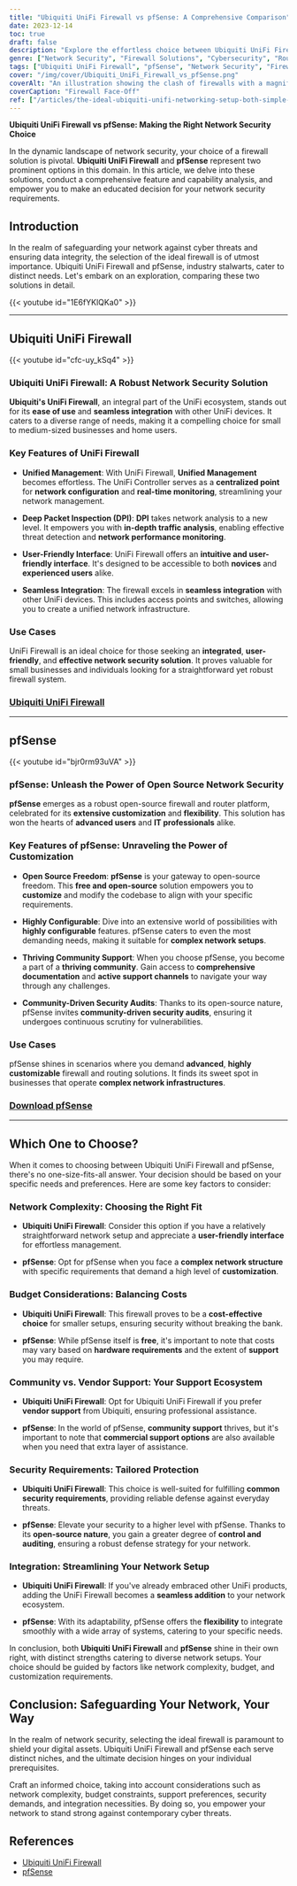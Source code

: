 ```yaml
---
title: "Ubiquiti UniFi Firewall vs pfSense: A Comprehensive Comparison"
date: 2023-12-14
toc: true
draft: false
description: "Explore the effortless choice between Ubiquiti UniFi Firewall and pfSense for robust network security."
genre: ["Network Security", "Firewall Solutions", "Cybersecurity", "Router Comparison", "Technology", "IT Solutions", "Open Source Firewall", "Ubiquiti vs pfSense", "Business Network", "Home Network"]
tags: ["Ubiquiti UniFi Firewall", "pfSense", "Network Security", "Firewall Comparison", "Router Solutions", "Cybersecurity", "Ubiquiti vs pfSense", "Open Source Firewall", "Business Network Security", "Home Network Protection", "Firewall Features", "Network Defense", "Security Solutions", "Network Integration", "Budget Firewall", "User-Friendly Firewall", "DPI", "Deep Packet Inspection", "Network Configuration", "IT Solutions", "Customization", "Community Support", "Open Source Security", "Unified Threat Management", "Government Regulations", "Firewall Integration", "Digital Asset Protection", "Network Complexity", "Budget Considerations", "Security Requirements"]
cover: "/img/cover/Ubiquiti_UniFi_Firewall_vs_pfSense.png"
coverAlt: "An illustration showing the clash of firewalls with a magnifying glass inspecting packets."
coverCaption: "Firewall Face-Off"
ref: ["/articles/the-ideal-ubiquiti-unifi-networking-setup-both-simple-and-advanced", "/articles/ubiquiti-unifi-vs-tp-link-omada", "/guides/budget-friendly-10g-pfsense-build-hp-t640", "/articles/pfsense-vs-firewalla-network-security-comparison"]
---
```


**Ubiquiti UniFi Firewall vs pfSense: Making the Right Network Security Choice**

In the dynamic landscape of network security, your choice of a firewall solution is pivotal. **Ubiquiti UniFi Firewall** and **pfSense** represent two prominent options in this domain. In this article, we delve into these solutions, conduct a comprehensive feature and capability analysis, and empower you to make an educated decision for your network security requirements.

## Introduction

In the realm of safeguarding your network against cyber threats and ensuring data integrity, the selection of the ideal firewall is of utmost importance. Ubiquiti UniFi Firewall and pfSense, industry stalwarts, cater to distinct needs. Let's embark on an exploration, comparing these two solutions in detail.


{{< youtube id="1E6fYKlQKa0" >}}
______

## Ubiquiti UniFi Firewall

{{< youtube id="cfc-uy_kSq4" >}}

### Ubiquiti UniFi Firewall: A Robust Network Security Solution

**Ubiquiti's UniFi Firewall**, an integral part of the UniFi ecosystem, stands out for its **ease of use** and **seamless integration** with other UniFi devices. It caters to a diverse range of needs, making it a compelling choice for small to medium-sized businesses and home users.

### Key Features of UniFi Firewall

- **Unified Management**: With UniFi Firewall, **Unified Management** becomes effortless. The UniFi Controller serves as a **centralized point** for **network configuration** and **real-time monitoring**, streamlining your network management.

- **Deep Packet Inspection (DPI)**: **DPI** takes network analysis to a new level. It empowers you with **in-depth traffic analysis**, enabling effective threat detection and **network performance monitoring**.

- **User-Friendly Interface**: UniFi Firewall offers an **intuitive and user-friendly interface**. It's designed to be accessible to both **novices** and **experienced users** alike.

- **Seamless Integration**: The firewall excels in **seamless integration** with other UniFi devices. This includes access points and switches, allowing you to create a unified network infrastructure.

### Use Cases

UniFi Firewall is an ideal choice for those seeking an **integrated**, **user-friendly**, and **effective network security solution**. It proves valuable for small businesses and individuals looking for a straightforward yet robust firewall system.

### [Ubiquiti UniFi Firewall](https://www.ui.com/)

______

## pfSense

{{< youtube id="bjr0rm93uVA" >}}

### pfSense: Unleash the Power of Open Source Network Security

**pfSense** emerges as a robust open-source firewall and router platform, celebrated for its **extensive customization** and **flexibility**. This solution has won the hearts of **advanced users** and **IT professionals** alike.

### Key Features of pfSense: Unraveling the Power of Customization

- **Open Source Freedom**: **pfSense** is your gateway to open-source freedom. This **free and open-source** solution empowers you to **customize** and modify the codebase to align with your specific requirements.

- **Highly Configurable**: Dive into an extensive world of possibilities with **highly configurable** features. pfSense caters to even the most demanding needs, making it suitable for **complex network setups**.

- **Thriving Community Support**: When you choose pfSense, you become a part of a **thriving community**. Gain access to **comprehensive documentation** and **active support channels** to navigate your way through any challenges.

- **Community-Driven Security Audits**: Thanks to its open-source nature, pfSense invites **community-driven security audits**, ensuring it undergoes continuous scrutiny for vulnerabilities.

### Use Cases

pfSense shines in scenarios where you demand **advanced**, **highly customizable** firewall and routing solutions. It finds its sweet spot in businesses that operate **complex network infrastructures**.

### [Download pfSense](https://www.pfsense.org/download/)
______

## Which One to Choose?

When it comes to choosing between Ubiquiti UniFi Firewall and pfSense, there's no one-size-fits-all answer. Your decision should be based on your specific needs and preferences. Here are some key factors to consider:

### Network Complexity: Choosing the Right Fit

- **Ubiquiti UniFi Firewall**: Consider this option if you have a relatively straightforward network setup and appreciate a **user-friendly interface** for effortless management.

- **pfSense**: Opt for pfSense when you face a **complex network structure** with specific requirements that demand a high level of **customization**.

### Budget Considerations: Balancing Costs

- **Ubiquiti UniFi Firewall**: This firewall proves to be a **cost-effective choice** for smaller setups, ensuring security without breaking the bank.

- **pfSense**: While pfSense itself is **free**, it's important to note that costs may vary based on **hardware requirements** and the extent of **support** you may require.

### Community vs. Vendor Support: Your Support Ecosystem

- **Ubiquiti UniFi Firewall**: Opt for Ubiquiti UniFi Firewall if you prefer **vendor support** from Ubiquiti, ensuring professional assistance.

- **pfSense**: In the world of pfSense, **community support** thrives, but it's important to note that **commercial support options** are also available when you need that extra layer of assistance.

### Security Requirements: Tailored Protection

- **Ubiquiti UniFi Firewall**: This choice is well-suited for fulfilling **common security requirements**, providing reliable defense against everyday threats.

- **pfSense**: Elevate your security to a higher level with pfSense. Thanks to its **open-source nature**, you gain a greater degree of **control and auditing**, ensuring a robust defense strategy for your network.

### Integration: Streamlining Your Network Setup

- **Ubiquiti UniFi Firewall**: If you've already embraced other UniFi products, adding the UniFi Firewall becomes a **seamless addition** to your network ecosystem.

- **pfSense**: With its adaptability, pfSense offers the **flexibility** to integrate smoothly with a wide array of systems, catering to your specific needs.

In conclusion, both **Ubiquiti UniFi Firewall** and **pfSense** shine in their own right, with distinct strengths catering to diverse network setups. Your choice should be guided by factors like network complexity, budget, and customization requirements.

## Conclusion: Safeguarding Your Network, Your Way

In the realm of network security, selecting the ideal firewall is paramount to shield your digital assets. Ubiquiti UniFi Firewall and pfSense each serve distinct niches, and the ultimate decision hinges on your individual prerequisites.

Craft an informed choice, taking into account considerations such as network complexity, budget constraints, support preferences, security demands, and integration necessities. By doing so, you empower your network to stand strong against contemporary cyber threats.

## References

- [Ubiquiti UniFi Firewall](https://www.ui.com/)
- [pfSense](https://www.pfsense.org/download/)
